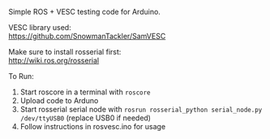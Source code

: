Simple ROS + VESC testing code for Arduino. 
  
VESC library used:  
https://github.com/SnowmanTackler/SamVESC  
  
Make sure to install rosserial first:  
http://wiki.ros.org/rosserial

To Run:  
1. Start roscore in a terminal with `roscore`  
2. Upload code to Arduno  
3. Start rosserial serial node with `rosrun rosserial_python serial_node.py /dev/ttyUSB0` (replace USB0 if needed)  
4. Follow instructions in rosvesc.ino for usage  

